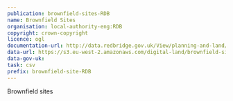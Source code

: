 ```yaml
---
publication: brownfield-sites-RDB
name: Brownfield Sites
organisation: local-authority-eng:RDB
copyright: crown-copyright
licence: ogl
documentation-url: http://data.redbridge.gov.uk/View/planning-and-land/brownfield-land-register#
data-url: https://s3.eu-west-2.amazonaws.com/digital-land/brownfield-sites/redbridge-brownfield-land-register.csv
data-gov-uk: 
task: csv
prefix: brownfield-site-RDB
---
```


Brownfield sites

